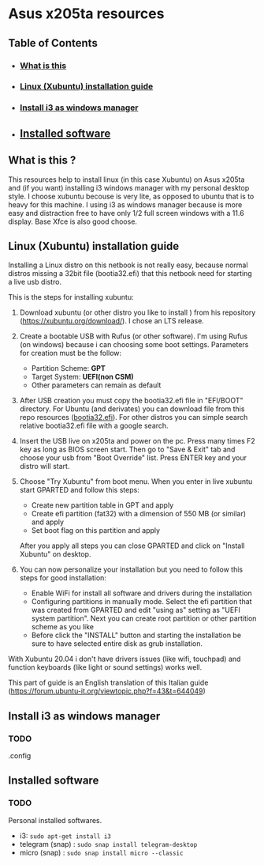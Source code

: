 # Asus x205ta resources



## Table of Contents

- ### [What is this](#wit)

- ### [Linux (Xubuntu) installation guide](#installxub)

- ### [Install i3 as windows manager](#installi3)

- ## [Installed software](#installsw)



## What is this ? <a name="wit"></a>

This resources help to install linux (in this case Xubuntu) on Asus x205ta and (if you want) installing i3 windows manager with my personal desktop style.
I choose xubuntu becouse is very lite, as opposed to ubuntu that is to heavy for this machine.
I using i3 as windows manager because is more easy and distraction free to have only 1/2 full screen windows with a 11.6 display.
Base Xfce is also good choose.


## Linux (Xubuntu) installation guide  <a name="installxub"></a>

Installing a Linux distro on this netbook is not really easy, because normal distros missing a 32bit file (bootia32.efi) that this netbook need for starting a live usb distro.

This is the steps for installing xubuntu:

1. Download xubuntu (or other distro you like to install ) from his  repository (https://xubuntu.org/download/). I chose an LTS release.

2. Create a bootable USB with Rufus (or other software). I'm using Rufus (on windows) because i can choosing some boot settings. Parameters for creation must be the follow:

   - Partition Scheme: **GPT**
   - Target System: **UEFI(non CSM)**
   - Other parameters can remain as default

3. After USB creation you must copy the bootia32.efi file in "EFI/BOOT" directory. For Ubuntu (and derivates) you can download file from this repo resources ([bootia32.efi](https://github.com/filirnd/x205ta/blob/master/resources/bootia32.efi)). 
   For other distros you can simple search relative bootia32.efi file with a google search.

4. Insert the USB live on x205ta and power on the pc. Press many times F2 key as long as BIOS screen start. Then go to "Save & Exit" tab and choose your usb from "Boot Override" list. Press ENTER key and your distro will start.

5. Choose "Try Xubuntu" from boot menu. When you enter in live xubuntu start GPARTED and follow this steps:

   - Create new partition table in GPT and apply
   - Create efi partition (fat32) with a dimension of 550 MB (or similar) and apply
   - Set boot flag on this partition and apply

   After you apply all steps you can close GPARTED and click on "Install Xubuntu" on desktop.

6. You can now personalize your installation but you need to follow this steps for good installation:

   - Enable WiFi for install all software and drivers during the installation
   - Configuring partitions in manually mode. Select the efi partition that was created from GPARTED and edit "using as" setting as "UEFI system partition".
     Next you can create root partition or other partition scheme as you like
   - Before click the "INSTALL" button and starting the installation be sure to have selected entire disk as grub installation.



With Xubuntu 20.04 i don't have drivers issues (like wifi, touchpad) and function keyboards (like light or sound settings) works well.



This part of guide is an English translation of this Italian guide (https://forum.ubuntu-it.org/viewtopic.php?f=43&t=644049)



## Install i3 as windows manager <a name="installi3"></a> 

### TODO

.config


## Installed software <a name="installsw"></a> 

### TODO

Personal installed softwares.

- i3: `sudo apt-get install i3`
- telegram (snap) : 
	`sudo snap install telegram-desktop`
- micro <file editor> (snap) : 
	`sudo snap install micro --classic`



